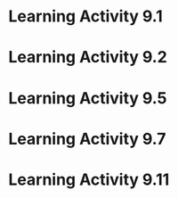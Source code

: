 # Learning Activity 9.1
# Learning Activity 9.2
# Learning Activity 9.5
# Learning Activity 9.7
# Learning Activity 9.11
